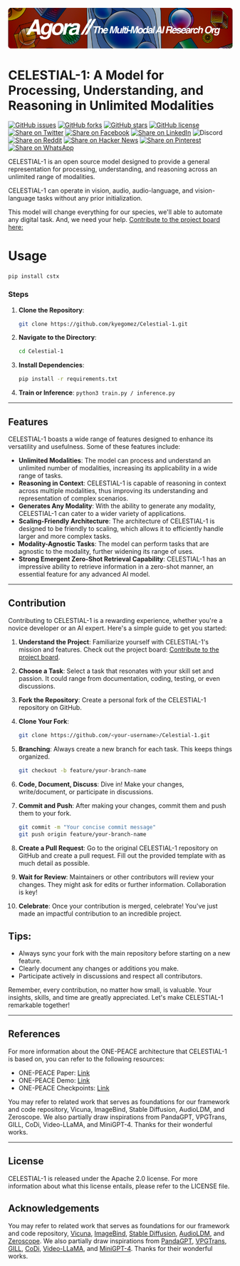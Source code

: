 [![Multi-Modality](agorabanner.png)](https://discord.gg/qUtxnK2NMf)


# CELESTIAL-1: A Model for Processing, Understanding, and Reasoning in Unlimited Modalities
[![GitHub issues](https://img.shields.io/github/issues/kyegomez/CELESTIAL-1)](https://github.com/kyegomez/CELESTIAL-1/issues) 
[![GitHub forks](https://img.shields.io/github/forks/kyegomez/CELESTIAL-1)](https://github.com/kyegomez/CELESTIAL-1/network) 
[![GitHub stars](https://img.shields.io/github/stars/kyegomez/CELESTIAL-1)](https://github.com/kyegomez/CELESTIAL-1/stargazers) [![GitHub license](https://img.shields.io/github/license/kyegomez/CELESTIAL-1)](https://github.com/kyegomez/CELESTIAL-1/blob/master/LICENSE)
[![Share on Twitter](https://img.shields.io/twitter/url/https/twitter.com/cloudposse.svg?style=social&label=Share%20%40kyegomez/CELESTIAL-1)](https://twitter.com/intent/tweet?text=Excited%20to%20introduce%20CELESTIAL-1,%20the%20all-new%20Multi-Modal%20model%20with%20the%20potential%20to%20revolutionize%20automation.%20Join%20us%20on%20this%20journey%20towards%20a%20smarter%20future.%20%23CELESTIAL-1%20%23Multi-Modal&url=https%3A%2F%2Fgithub.com%2Fkyegomez%2FCELESTIAL-1)
[![Share on Facebook](https://img.shields.io/badge/Share-%20facebook-blue)](https://www.facebook.com/sharer/sharer.php?u=https%3A%2F%2Fgithub.com%2Fkyegomez%2FCELESTIAL-1)
[![Share on LinkedIn](https://img.shields.io/badge/Share-%20linkedin-blue)](https://www.linkedin.com/shareArticle?mini=true&url=https%3A%2F%2Fgithub.com%2Fkyegomez%2FCELESTIAL-1&title=Introducing%20CELESTIAL-1%2C%20the%20All-New%20Multi-Modal%20Model&summary=CELESTIAL-1%20is%20the%20next-generation%20Multi-Modal%20model%20that%20promises%20to%20transform%20industries%20with%20its%20intelligence%20and%20efficiency.%20Join%20us%20to%20be%20a%20part%20of%20this%20revolutionary%20journey%20%23CELESTIAL-1%20%23Multi-Modal&source=)
![Discord](https://img.shields.io/discord/999382051935506503)
[![Share on Reddit](https://img.shields.io/badge/-Share%20on%20Reddit-orange)](https://www.reddit.com/submit?url=https%3A%2F%2Fgithub.com%2Fkyegomez%2FCELESTIAL-1&title=Exciting%20Times%20Ahead%20with%20CELESTIAL-1%2C%20the%20All-New%20Multi-Modal%20Model%20%23CELESTIAL-1%20%23Multi-Modal) [![Share on Hacker News](https://img.shields.io/badge/-Share%20on%20Hacker%20News-orange)](https://news.ycombinator.com/submitlink?u=https%3A%2F%2Fgithub.com%2Fkyegomez%2FCELESTIAL-1&t=Exciting%20Times%20Ahead%20with%20CELESTIAL-1%2C%20the%20All-New%20Multi-Modal%20Model%20%23CELESTIAL-1%20%23Multi-Modal)
[![Share on Pinterest](https://img.shields.io/badge/-Share%20on%20Pinterest-red)](https://pinterest.com/pin/create/button/?url=https%3A%2F%2Fgithub.com%2Fkyegomez%2FCELESTIAL-1&media=https%3A%2F%2Fexample.com%2Fimage.jpg&description=CELESTIAL-1%2C%20the%20Revolutionary%20Multi-Modal%20Model%20that%20will%20Change%20the%20Way%20We%20Work%20%23CELESTIAL-1%20%23Multi-Modal)
[![Share on WhatsApp](https://img.shields.io/badge/-Share%20on%20WhatsApp-green)](https://api.whatsapp.com/send?text=I%20just%20discovered%20CELESTIAL-1,%20the%20all-new%20Multi-Modal%20model%20that%20promises%20to%20revolutionize%20automation.%20Join%20me%20on%20this%20exciting%20journey%20towards%20a%20smarter%20future.%20%23CELESTIAL-1%20%23Multi-Modal%0A%0Ahttps%3A%2F%2Fgithub.com%2Fkyegomez%2FCELESTIAL-1)



CELESTIAL-1 is an open source model designed to provide a general representation for processing, understanding, and reasoning across an unlimited range of modalities.

CELESTIAL-1 can operate in vision, audio, audio-language, and vision-language tasks without any prior initialization.

This model will change everything for our species, we'll able to automate any digital task. And, we need your help. [Contribute to the project board here:](https://github.com/users/kyegomez/projects/6/views/2)


# Usage

`pip install cstx`

### Steps

1. **Clone the Repository**:
   ```bash
   git clone https://github.com/kyegomez/Celestial-1.git
   ```

2. **Navigate to the Directory**:
   ```bash
   cd Celestial-1
   ```

3. **Install Dependencies**:
   ```bash
   pip install -r requirements.txt
   ```

4. **Train or Inference**:
    ```python3 train.py / inference.py```

---

## Features

CELESTIAL-1 boasts a wide range of features designed to enhance its versatility and usefulness. Some of these features include:

* **Unlimited Modalities**: The model can process and understand an unlimited number of modalities, increasing its applicability in a wide range of tasks.
* **Reasoning in Context**: CELESTIAL-1 is capable of reasoning in context across multiple modalities, thus improving its understanding and representation of complex scenarios.
* **Generates Any Modality**: With the ability to generate any modality, CELESTIAL-1 can cater to a wider variety of applications.
* **Scaling-Friendly Architecture**: The architecture of CELESTIAL-1 is designed to be friendly to scaling, which allows it to efficiently handle larger and more complex tasks.
* **Modality-Agnostic Tasks**: The model can perform tasks that are agnostic to the modality, further widening its range of uses.
* **Strong Emergent Zero-Shot Retrieval Capability**: CELESTIAL-1 has an impressive ability to retrieve information in a zero-shot manner, an essential feature for any advanced AI model.

---

## Contribution

Contributing to CELESTIAL-1 is a rewarding experience, whether you're a novice developer or an AI expert. Here's a simple guide to get you started:

1. **Understand the Project**: 
   Familiarize yourself with CELESTIAL-1's mission and features. Check out the project board: [Contribute to the project board](https://github.com/users/kyegomez/projects/6/views/2).

2. **Choose a Task**:
   Select a task that resonates with your skill set and passion. It could range from documentation, coding, testing, or even discussions.

3. **Fork the Repository**:
   Create a personal fork of the CELESTIAL-1 repository on GitHub.

4. **Clone Your Fork**:
   ```bash
   git clone https://github.com/<your-username>/Celestial-1.git
   ```

5. **Branching**:
   Always create a new branch for each task. This keeps things organized.
   ```bash
   git checkout -b feature/your-branch-name
   ```

6. **Code, Document, Discuss**:
   Dive in! Make your changes, write/document, or participate in discussions. 

7. **Commit and Push**:
   After making your changes, commit them and push them to your fork.
   ```bash
   git commit -m "Your concise commit message"
   git push origin feature/your-branch-name
   ```

8. **Create a Pull Request**:
   Go to the original CELESTIAL-1 repository on GitHub and create a pull request. Fill out the provided template with as much detail as possible.

9. **Wait for Review**:
   Maintainers or other contributors will review your changes. They might ask for edits or further information. Collaboration is key!

10. **Celebrate**:
   Once your contribution is merged, celebrate! You've just made an impactful contribution to an incredible project.

## Tips:
- Always sync your fork with the main repository before starting on a new feature.
- Clearly document any changes or additions you make.
- Participate actively in discussions and respect all contributors.

Remember, every contribution, no matter how small, is valuable. Your insights, skills, and time are greatly appreciated. Let's make CELESTIAL-1 remarkable together!

---

## References

For more information about the ONE-PEACE architecture that CELESTIAL-1 is based on, you can refer to the following resources:

* ONE-PEACE Paper: [Link](#)
* ONE-PEACE Demo: [Link](#)
* ONE-PEACE Checkpoints: [Link](#)

You may refer to related work that serves as foundations for our framework and code repository, Vicuna, ImageBind, Stable Diffusion, AudioLDM, and Zeroscope. We also partially draw inspirations from PandaGPT, VPGTrans, GILL, CoDi, Video-LLaMA, and MiniGPT-4. Thanks for their wonderful works.

-------

## License

CELESTIAL-1 is released under the Apache 2.0 license. For more information about what this license entails, please refer to the LICENSE file.







## Acknowledgements
You may refer to related work that serves as foundations for our framework and code repository, 
[Vicuna](https://github.com/lm-sys/FastChat), 
[ImageBind](https://github.com/facebookresearch/ImageBind), 
[Stable Diffusion](https://huggingface.co/docs/diffusers/api/pipelines/stable_diffusion/text2img), 
[AudioLDM](https://github.com/haoheliu/AudioLDM), and
[Zeroscope](https://huggingface.co/cerspense/zeroscope_v2_576w).
We also partially draw inspirations from 
[PandaGPT](https://github.com/yxuansu/PandaGPT), 
[VPGTrans](https://vpgtrans.github.io/), 
[GILL](https://github.com/kohjingyu/gill/), 
[CoDi](https://codi-gen.github.io/),
[Video-LLaMA](https://github.com/DAMO-NLP-SG/Video-LLaMA),
and [MiniGPT-4](https://github.com/Vision-CAIR/MiniGPT-4).
Thanks for their wonderful works.




